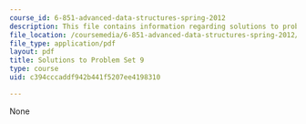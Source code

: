 ```yaml
---
course_id: 6-851-advanced-data-structures-spring-2012
description: This file contains information regarding solutions to problem set 9.
file_location: /coursemedia/6-851-advanced-data-structures-spring-2012/c394cccaddf942b441f5207ee4198310_MIT6_851S12_ps9sol.pdf
file_type: application/pdf
layout: pdf
title: Solutions to Problem Set 9
type: course
uid: c394cccaddf942b441f5207ee4198310

---
```

None